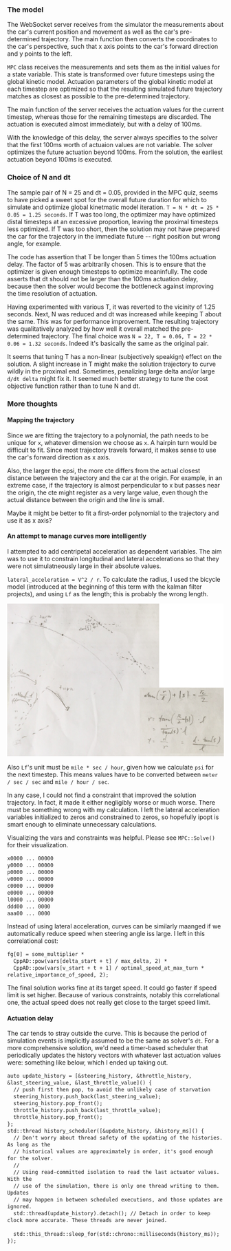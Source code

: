 ### The model

The WebSocket server receives from the simulator the measurements about the car's current position and movement as well as the car's pre-determined trajectory. The main function then converts the coordinates to the car's perspective, such that x axis points to the car's forward direction and y points to the left.

`MPC` class receives the measurements and sets them as the initial values for a state variable. This state is transformed over future timesteps using the global kinetic model. Actuation parameters of the global kinetic model at each timestep are optimized so that the resulting simulated future trajectory matches as closest as possible to the pre-determined trajectory.

The main function of the server receives the actuation values for the current timestep, whereas those for the remaining timesteps are discarded. The actuation is executed almost immediately, but with a delay of 100ms.

With the knowledge of this delay, the server always specifies to the solver that the first 100ms worth of actuaion values are not variable. The solver optimizes the future actuation beyond 100ms. From the solution, the earliest actuation beyond 100ms is executed.

### Choice of N and dt

The sample pair of N = 25 and dt = 0.05, provided in the MPC quiz, seems to have picked a sweet spot for the overall future duration for which to simulate and optimize global kinetmatic model iteration. `T = N * dt = 25 * 0.05 = 1.25 seconds`. If T was too long, the optimizer may have optimized distal timesteps at an excessive proportion, leaving the proximal timesteps less optimized. If T was too short, then the solution may not have prepared the car for the trajectory in the immediate future -- right position but wrong angle, for example.

The code has assertion that T be longer than 5 times the 100ms actuation delay. The factor of 5 was arbitrarily chosen. This is to ensure that the optimizer is given enough timesteps to optimize meaninfully. The code asserts that dt should not be larger than the 100ms actuation delay, because then the solver would become the bottleneck against improving the time resolution of actuation.

Having experimented with various T, it was reverted to the vicinity of 1.25 seconds. Next, N was reduced and dt was increased while keeping T about the same. This was for performance improvement. The resulting trajectory was qualitatively analyzed by how well it overall matched the pre-determined trajectory. The final choice was `N = 22, T = 0.06, T = 22 * 0.06 = 1.32 seconds`. Indeed it's basically the same as the original pair.

It seems that tuning T has a non-linear (subjectively speakign) effect on the solution. A slight increase in T might make the solution trajectory to curve wildly in the proximal end. Sometimes, penalizing large delta and/or large `d/dt delta` might fix it. It seemed much better strategy to tune the cost objective function rather than to tune N and dt.

### More thoughts

#### Mapping the trajectory

Since we are fitting the trajectory to a polynomial, the path needs to be unique for `x`, whatever dimension we choose as `x`. A hairpin turn would be difficult to fit. Since most trajectory travels forward, it makes sense to use the car's forward direction as x axis.

Also, the larger the epsi, the more cte differs from the actual closest distance between the trajectory and the car at the origin. For example, in an extreme case, if the trajectory is almost perpendicular to x but passes near the origin, the cte might register as a very large value, even though the actual distance between the origin and the line is small.

Maybe it might be better to fit a first-order polynomial to the trajectory and use it as x axis?

#### An attempt to manage curves more intelligently

I attempted to add centripetal acceleration as dependent variables. The aim was to use it to constrain longitudinal and lateral accelerations so that they were not simulatneously large in their absolute values.

`lateral_acceleration = V^2 / r`. To calculate the radius, I used the bicycle model (introduced at the beginning of this term with the kalman filter projects), and using `Lf` as the length; this is probably the wrong length.

![bicycle model](bicycle-model.png)

Also `Lf`'s unit must be `mile * sec / hour`, given how we calculate `psi` for the next timestep. This means values have to be converted between `meter / sec / sec` and `mile / hour / sec`.

In any case, I could not find a constraint that improved the solution trajectory. In fact, it made it either negligibly worse or much worse. There must be something wrong with my calculation. I left the lateral acceleration variables initialized to zeros and constrained to zeros, so hopefully ipopt is smart enough to eliminate unnecessary calculations.

Visualizing the vars and constraints was helpful. Please see `MPC::Solve()` for their visualization.

```
x0000 ... 00000
y0000 ... 00000
p0000 ... 00000
v0000 ... 00000
c0000 ... 00000
e0000 ... 00000
l0000 ... 00000
ddd00 ... 0000
aaa00 ... 0000
```

Instead of using lateral acceleration, curves can be similarly maanged if we automatically reduce speed when steering angle iss large. I left in this correlational cost:

```
fg[0] = some_multiplier *
  CppAD::pow(vars[delta_start + t] / max_delta, 2) *
  CppAD::pow(vars[v_start + t + 1] / optimal_speed_at_max_turn * relative_importance_of_speed, 2);
```

The final solution works fine at its target speed. It could go faster if speed limit is set higher. Because of various constraints, notably this correlational one, the actual speed does not really get close to the target speed limit.

#### Actuation delay

The car tends to stray outside the curve. This is because the period of simulation events is implicitly assumed to be the same as solver's `dt`. For a more comprehensive solution, we'd need a timer-based scheduler that periodically updates the history vectors with whatever last actuation values were: something like below, which I ended up taking out.

```
auto update_history = [&steering_history, &throttle_history, &last_steering_value, &last_throttle_value]() {
  // push first then pop, to avoid the unlikely case of starvation
  steering_history.push_back(last_steering_value);
  steering_history.pop_front();
  throttle_history.push_back(last_throttle_value);
  throttle_history.pop_front();
};
std::thread history_scheduler([&update_history, &history_ms]() {
  // Don't worry about thread safety of the updating of the histories. As long as the
  // historical values are approximately in order, it's good enough for the solver.
  //
  // Using read-committed isolation to read the last actuator values. With the
  // use of the simulation, there is only one thread writing to them. Updates
  // may happen in between scheduled executions, and those updates are ignored.
  std::thread(update_history).detach(); // Detach in order to keep clock more accurate. These threads are never joined.

  std::this_thread::sleep_for(std::chrono::milliseconds(history_ms));
});
```
